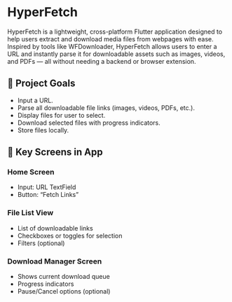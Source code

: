 # HyperFetch

HyperFetch is a lightweight, cross-platform Flutter application designed to help users extract and download media files from webpages with ease. Inspired by tools like WFDownloader, HyperFetch allows users to enter a URL and instantly parse it for downloadable assets such as images, videos, and PDFs — all without needing a backend or browser extension.

## 📝 Project Goals

- Input a URL.
- Parse all downloadable file links (images, videos, PDFs, etc.).
- Display files for user to select.
- Download selected files with progress indicators.
- Store files locally.

## 📲 Key Screens in App

### Home Screen

- Input: URL TextField
- Button: “Fetch Links”

### File List View

- List of downloadable links
- Checkboxes or toggles for selection
- Filters (optional)

### Download Manager Screen

- Shows current download queue
- Progress indicators
- Pause/Cancel options (optional)
